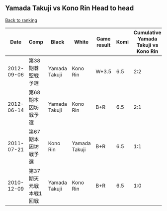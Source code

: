 ## Yamada Takuji vs Kono Rin Head to head

[Back to ranking](../../index.md)




| **Date** | **Comp** | **Black** | **White** | **Game result** | **Komi** | **Cumulative Yamada Takuji vs Kono Rin** | **Yamada Takuji streak** | **Kono Rin streak** | 
| --- | --- | --- | --- | --- | --- | --- | --- | --- |
| 2012-09-06 | 第38期碁聖戦予選 | Yamada Takuji | Kono Rin | W+3.5 | 6.5 | 2:2 | 0 | 1 | 
| 2012-06-14 | 第68期本因坊戦予選 | Yamada Takuji | Kono Rin | B+R | 6.5 | 2:1 | 1 | 0 | 
| 2011-07-21 | 第67期本因坊戦予選 | Kono Rin | Yamada Takuji | B+R | 6.5 | 1:1 | 0 | 1 | 
| 2010-12-09 | 第37期天元戦本戦1回戦 | Yamada Takuji | Kono Rin | B+R | 6.5 | 1:0 | 1 | 0 |




